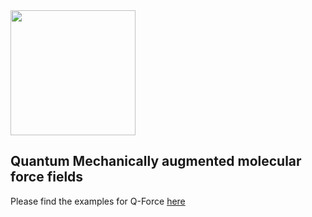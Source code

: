 <img src="https://i.imgur.com/jZG5MNO.jpg" height="200">

## **Q**uantum Mechanically augmented molecular **force** fields

Please find the examples for Q-Force [here](https://github.com/selimsami/qforce_examples) 


